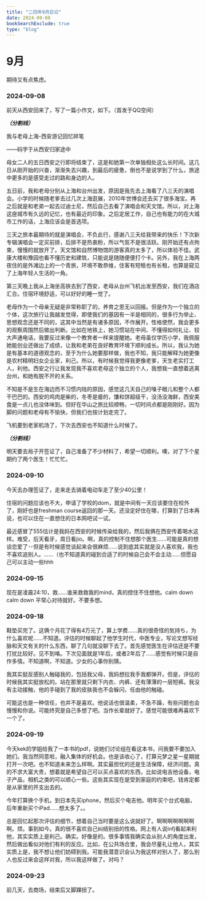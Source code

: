 ```yaml
---
title: "二四年9月日记"
date: 2024-09-08
bookSearchExclude: true
type: "blog"
---
```



<!--more-->

# 9月

期待又有点焦虑。

### 2024-09-08

前天从西安回来了，写了一篇小作文，如下。（首发于QQ空间）

***（分割线）***

我与老母上海-西安游记回忆碎笔

——码字于从西安归家途中

母女二人的五日西安之行即将结束了，这是和她第一次单独相处这么长时间。这几日从刚开始的兴奋，渐渐失去兴趣，到最后的疲惫，倒也不是说学到了什么，旅途中更多的是感受走过的路和身边的人。

五日前，我和老母分别从上海和台州出发，原因是我先去上海看了八三夭的演唱会。小学的时候随老爹去过几次上海逛展，2010年世博会还去买了很多海宝。再之后就是和老弟一起去过迪士尼，然后自己去看了演唱会和天文馆。所以，对上海这座城市有久远的记忆，也有最近的印象。之后定居工作，自己也有能力的在大城市工作的话，上海应该会是首选项。

三天之旅本最期待的就是演唱会，不负此行，感谢八三夭给我带来的快乐！下次新专辑演唱会一定买前排，后排不是热衷粉，所以气氛不是很活跃。刚开始还有点拘束，慢慢的就放开了。天文馆和自然博物馆的游客真的太多了，所以体验不佳。武康大楼和豫园也看不懂历史和建筑，只能说是随随便便打个卡。另外，我在上海两夜住的是外滩边上的一个青旅，环境不敢恭维，住客有短租也有长租，也算是窥见了上海年轻人生活的一角。

第三天晚上我从上海坐高铁去到了西安，老母从台州飞机出发至西安，我们在酒店汇合。住宿环境舒适，可以好好的睡一觉了。

老母作为一个母亲无疑是非常称职了的，养育之恩无以回报。但是作为一个独立的个体，这次旅行让我越发觉得，即使我们的基因有一半是相同的，很多行为举止、思想观念还是不同的，这其中当然是有诸多原因，不作展开。性格使然，我会更多的观察周围然后做出判断。比如在地铁上，她习惯站在中间、不懂得如何礼让、较大声通电话，我要反过来像一个教育者一样来提醒她。老母虽仅学历小学，我佩服她能创业还做出了成绩，让我和老弟在良好教育环境下顺利成长。所以，我认为她是有基本的道德观念的，至于为什么她要那样做，我也不知，我只能解释为她更像是农村精明妇女企业家，利己。所以，有时候我觉得我更像老爹，天生老实打工人，利他。西安之行让我发现我不喜欢老母这个独立的个人，我想我一直想着逃离台州，和她有脱不开的关系。

不知是不是生在海边而不习惯内陆的原因，感觉这几天自己的嗓子眼儿和整个人都干巴巴的。西安的鸡肉是柴的，冬枣是瘪的，馕和饼超级干，没汤没海鲜，西安美食是一点儿也没体味到。但好在华山之旅比较顺畅，一切时间点都是刚刚好。因为脚的问题和老母有不愉快，但我们也按计划走完了。

飞机要到老家机场了，下次去西安也不知道什么时候了。

***（分割线）***

明天要去局子开签证了，自己准备了不少材料了，希望一切顺利。噢，对了下个星期约了两个医生！忙忙忙。

### 2024-09-10

今天去办理签证了，走来走去骑着电动车走了至少40公里！

住宿的问题应该也不大，申请了学校的dom，就是中间有一天应该要住在校外了，刚好也是freshman course返回的那一天。还没定好住在哪，打算到了日本再说，也可以住在一直想住的日本网吧试一试。

最近感冒了555估计是我妈在西安的时候传染给我的，然后我俩在西安传着喝水这样。难受，后天看牙，周日看jio。啊，真的控制不住想那个医生……可能是真的想谈恋爱了丷但是有时候感觉谈起来会很麻烦……说到底其实就是没人喜欢我，我也不喜欢追别人。……（也不知道真的碰到合适了的时候自己会不会主动……但愿自己可以主动一些hhh

### 2024-09-15

现在是凌晨24:10，救……谁来救救我的mind，真的控住不住想他。calm down calm down 平常心对待就好。不要多想。

### 2024-09-18

鞋垫买完了。这俩个月花了得有4万元了，算上学费……真的很奇怪的気持ち，为什么喜欢呢……不知道。评估的时候聊起了他学生时代，中医专业，写论文想写经脉和天文有关的什么东西，聊了几句就没聊下去了。首先感觉医生在评估还是不要打扰比较好。见不到咯。下次见面就是1年后，或者2年后了……感觉有时候只是自作多情。不知道啊，不知道。少女的心事你别猜。

我其实挺反感别人触碰我的，包括我父母，我妈想拉我手我都弹开。但是，评估的时候我其实挺放松的。站在那里就只剩下内衣、内裤、还有薄薄的一层短裤。我没有主动接触，他的手碰到了我的皮肤我也不会躲闪，任由他的触碰。

可能这也是一种信任，也并不是喜欢。他说话也很温柔，不急不躁，有些问题也会慢慢和你说。可能终究是自己多想了吧。当作长辈就好了。感觉可能很难再喜欢下一个了。


### 2024-09-19

今天kek的学姐给我了一本书的pdf，说她们讨论组在看这本书，问我要不要加入她们。我当然同意啦，融入集体的好机会。也是该收心了，打算元梦之星一星期就打开一次吧。也不知道未来怎么样啊。其实最担忧的还是生活保障，经济问题。真的不求大富大贵，想着就是希望自己可以买点喜欢的东西，比如说电吉他设备，电子产品，相机之类的可以顺心一些。这些其实现在是受到家庭的约束吧，钱肯定都是从家里的开支出去的。

今年打算换个手机，到日本先买iphone，然后买个电吉他。明年买个台式电脑，后年重新买个iPad……想太多了。。

总是回忆起那次评估的细节，想着自己当时要是这么说就好了。啊啊啊啊啊啊啊啊。烦。事到如今。真的很不喜欢自己纠结别扭的性格。网上有人说infj看起来利他，其实实质上是利己。确实。好像是的。很多事情我确实会从别人的角度出发，然后做出看似对他们有利的反应。比如，在公共场合里，我会尽量礼让他人，其实实质上是，我不想让他们妨碍到我。可能我潜意识会认为我这样对别人了，那么别人也反过来会这样对我，所以我这样做了。对吗？


### 2024-09-23

前几天，去商场，结束后又脚踝扭了。